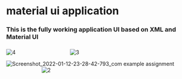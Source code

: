 # material ui application

### This is the fully working application UI based on XML and Material UI

###
###
###
###



 ![4](https://user-images.githubusercontent.com/73828505/149200194-a230bf75-9b04-4f18-862a-d735f6b35d2d.jpg) &nbsp; &nbsp; &nbsp; &nbsp; &nbsp; &nbsp; &nbsp; &nbsp; &nbsp; &nbsp; &nbsp; &nbsp; &nbsp; &nbsp; &nbsp; &nbsp; &nbsp; &nbsp;  ![3](https://user-images.githubusercontent.com/73828505/149200180-e06fc844-cc3a-4c7c-a6e5-1c655602b347.jpg)    
 
 
 
 
 
 
 
 
![Screenshot_2022-01-12-23-28-42-793_com example assignment](https://user-images.githubusercontent.com/73828505/149197529-2dd7a373-001f-4947-8d45-9174ece502d2.jpg) &nbsp; &nbsp; &nbsp; &nbsp; &nbsp; &nbsp; &nbsp; &nbsp; &nbsp; &nbsp; &nbsp; &nbsp; &nbsp; &nbsp; &nbsp; &nbsp; &nbsp; &nbsp; ![2](https://user-images.githubusercontent.com/73828505/149199884-cff59d36-5c5f-4459-92a0-484552124573.jpg)

